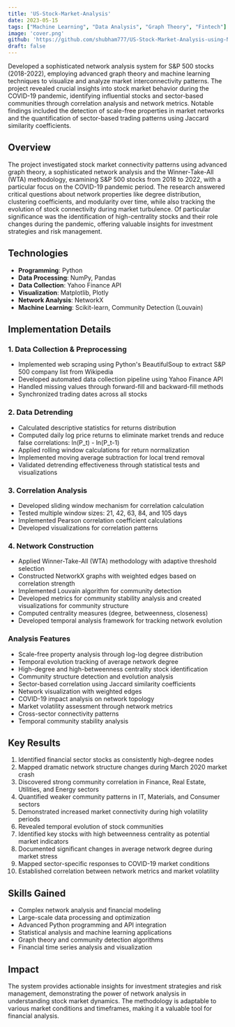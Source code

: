 ```yaml
---
title: 'US-Stock-Market-Analysis'
date: 2023-05-15
tags: ["Machine Learning", "Data Analysis", "Graph Theory", "Fintech"]
image: 'cover.png'
github: 'https://github.com/shubham777/US-Stock-Market-Analysis-using-Network-Graphs'
draft: false
---
```


Developed a sophisticated network analysis system for S&P 500 stocks (2018-2022), employing advanced graph theory and machine learning techniques to visualize and analyze market interconnectivity patterns. The project revealed crucial insights into stock market behavior during the COVID-19 pandemic, identifying influential stocks and sector-based communities through correlation analysis and network metrics. Notable findings included the detection of scale-free properties in market networks and the quantification of sector-based trading patterns using Jaccard similarity coefficients.

<!--more-->

## Overview
The project investigated stock market connectivity patterns using advanced graph theory, a sophisticated network analysis and the Winner-Take-All (WTA) methodology, examining S&P 500 stocks from 2018 to 2022, with a particular focus on the COVID-19 pandemic period. The research answered critical questions about network properties like degree distribution, clustering coefficients, and modularity over time, while also tracking the evolution of stock connectivity during market turbulence. Of particular significance was the identification of high-centrality stocks and their role changes during the pandemic, offering valuable insights for investment strategies and risk management.

## Technologies
- **Programming**: Python
- **Data Processing**: NumPy, Pandas
- **Data Collection**: Yahoo Finance API
- **Visualization**: Matplotlib, Plotly
- **Network Analysis**: NetworkX
- **Machine Learning**: Scikit-learn, Community Detection (Louvain)

## Implementation Details

### 1. Data Collection & Preprocessing
- Implemented web scraping using Python's BeautifulSoup to extract S&P 500 company list from Wikipedia
- Developed automated data collection pipeline using Yahoo Finance API
- Handled missing values through forward-fill and backward-fill methods
- Synchronized trading dates across all stocks

### 2. Data Detrending
- Calculated descriptive statistics for returns distribution
- Computed daily log price returns to eliminate market trends and reduce false correlations: ln(P_t) - ln(P_t-1)
- Applied rolling window calculations for return normalization
- Implemented moving average subtraction for local trend removal
- Validated detrending effectiveness through statistical tests and visualizations
    
### 3. Correlation Analysis
- Developed sliding window mechanism for correlation calculation
- Tested multiple window sizes: 21, 42, 63, 84, and 105 days
- Implemented Pearson correlation coefficient calculations
- Developed visualizations for correlation patterns

### 4. Network Construction
- Applied Winner-Take-All (WTA) methodology with adaptive threshold selection
- Constructed NetworkX graphs with weighted edges based on correlation strength
- Implemented Louvain algorithm for community detection
- Developed metrics for community stability analysis and created visualizations for community structure
- Computed centrality measures (degree, betweenness, closeness)
- Developed temporal analysis framework for tracking network evolution
  
### Analysis Features
- Scale-free property analysis through log-log degree distribution
- Temporal evolution tracking of average network degree
- High-degree and high-betweenness centrality stock identification
- Community structure detection and evolution analysis
- Sector-based correlation using Jaccard similarity coefficients
- Network visualization with weighted edges
- COVID-19 impact analysis on network topology
- Market volatility assessment through network metrics
- Cross-sector connectivity patterns
- Temporal community stability analysis

## Key Results
1. Identified financial sector stocks as consistently high-degree nodes
2. Mapped dramatic network structure changes during March 2020 market crash
3. Discovered strong community correlation in Finance, Real Estate, Utilities, and Energy sectors
4. Quantified weaker community patterns in IT, Materials, and Consumer sectors
5. Demonstrated increased market connectivity during high volatility periods
6. Revealed temporal evolution of stock communities
7. Identified key stocks with high betweenness centrality as potential market indicators
8. Documented significant changes in average network degree during market stress
9. Mapped sector-specific responses to COVID-19 market conditions
10. Established correlation between network metrics and market volatility

## Skills Gained
- Complex network analysis and financial modeling
- Large-scale data processing and optimization
- Advanced Python programming and API integration
- Statistical analysis and machine learning applications
- Graph theory and community detection algorithms
- Financial time series analysis and visualization

## Impact
The system provides actionable insights for investment strategies and risk management, demonstrating the power of network analysis in understanding stock market dynamics. The methodology is adaptable to various market conditions and timeframes, making it a valuable tool for financial analysis.
